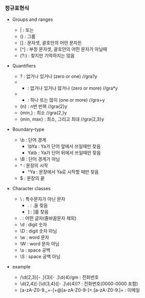 ### 정규표현식
- Groups and ranges
    - | : 또는
    - () : 그룹
    - [] : 문자셋, 괄호안의 어떤 문자든
    - [^] : 부정 문자셋, 괄호안의 어떤 문자가 아닐때
    - (?:) : 찾지만 기억하지는 않음

- Quantifiers
    - ? : 없거나 있거나 (zero or one) //gra?y
    - * : 없거나 있거나 많거나 (zero or more) //gra*y
    - + : 하나 또는 많이 (one or more) //gra+y
    - {n} : n번 반복 //gra{2}y
    - {min,} : 최소 //gra{2,}y
    - {min, max} : 최소, 그리고 최대 //gra{2,3}y

- Boundary-type
    - \b : 단어 경계
        - \bYa : Ya가 단어 앞에서 쓰일때만 찾음
        - Ya\b : Ya가 단어 뒤에서 쓰일때만 찾음
    - \B : 단어 경계가 아님
    - ^ : 문장의 시작
        - ^Ya : 문장에서 Ya로 시작할 때만 찾음
    - $ : 문장의 끝

- Character classes
    - \ : 특수문자가 아닌 문자
        - \. : .을 찾음
        - \] : ]를 찾음
    - . : 어떤 글자(줄바꿈문자 제외)
    - \d : digit 숫자
    - \D : digit 숫자 아님
    - \w : word 문자
    - \W : word 문자 아님
    - \s : space 공백
    - \S : space 공백 아님

- example
    - /\d{2,3}[- .]{3}[- .]\d{4}/gm : 전화번호
    - \d{2,4}[-]\d{3,4}([- .]\d{4})? : 전화번호(0000-0000 포함)
    - [a-zA-Z0-9._+-]+@[a-zA-Z0-9-]+\.[a-zA-Z0-9.]+ : 이메일